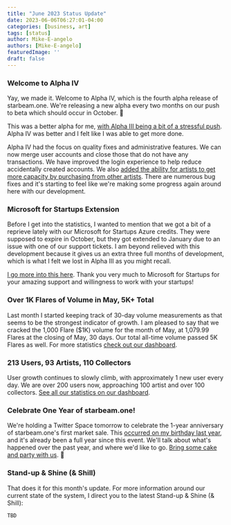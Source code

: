 ```yaml
---
title: "June 2023 Status Update"
date: 2023-06-06T06:27:01-04:00
categories: [business, art]
tags: [status]
author: Mike-E-angelo
authors: [Mike-E-angelo]
featuredImage: ''
draft: false
---
```


### Welcome to Alpha IV

Yay, we made it.  Welcome to Alpha IV, which is the fourth alpha release of starbeam.one.  We're releasing a new alpha every two months on our push to beta which should occur in October. 🤞

This was a better alpha for me, [with Alpha III being a bit of a stressful push](https://blog.starbeam.one/2023/04/april-2023-status-update/#welcome-to-alpha-iii).  Alpha IV was better and I felt like I was able to get more done.

Alpha IV had the focus on quality fixes and administrative features.  We can now merge user accounts and close those that do not have any transactions.  We have improved the login experience to help reduce accidentally created accounts.  We also [added the ability for artists to get more capacity by purchasing from other artists](https://starbeam-one.gitbook.io/home/artists/concepts/capacity#buying-capacity).  There are numerous bug fixes and it's starting to feel like we're making some progress again around here with our development.

### Microsoft for Startups Extension

Before I get into the statistics, I wanted to mention that we got a bit of a reprieve lately with our Microsoft for Startups Azure credits.  They were supposed to expire in October, but they got extended to January due to an issue with one of our support tickets.  I am beyond relieved with this development because it gives us an extra three full months of development, which is what I felt we lost in Alpha III as you might recall.

[I go more into this here](https://twitter.com/Mike_E_angelo/status/1660238316430565376).  Thank you very much to Microsoft for Startups for your amazing support and willingness to work with your startups!

### Over 1K Flares of Volume in May, 5K+ Total

Last month I started keeping track of 30-day volume measurements as that seems to be the strongest indicator of growth.  I am pleased to say that we cracked the 1,000 Flare ($1K) volume for the month of May, at 1,079.99 Flares at the closing of May, 30 days.  Our total all-time volume passed 5K Flares as well.  For more statistics [check out our dashboard](https://alpha.starbeam.one/dashboard).

### 213 Users, 93 Artists, 110 Collectors

User growth continues to slowly climb, with approximately 1 new user every day.  We are over 200 users now, approaching 100 artist and over 100 collectors.  [See all our statistics on our dashboard](https://alpha.starbeam.one/dashboard).

### Celebrate One Year of starbeam.one!

We're holding a Twitter Space tomorrow to celebrate the 1-year anniversary of starbeam.one's first market sale.  This [occurred on my birthday last year](https://blog.starbeam.one/2022/06/june-2022-status-update/), and it's already been a full year since this event.  We'll talk about what's happened over the past year, and where we'd like to go.  [Bring some cake and party with us](https://twitter.com/StarbeamOne/status/1665433477829853192). 🥳

### Stand-up & Shine (& Shill)

That does it for this month's update.  For more information around our current state of the system, I direct you to the latest Stand-up & Shine (& Shill):

```
TBD
```

